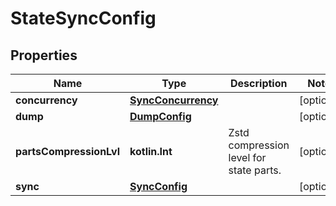 
# StateSyncConfig

## Properties
| Name | Type | Description | Notes |
| ------------ | ------------- | ------------- | ------------- |
| **concurrency** | [**SyncConcurrency**](SyncConcurrency.md) |  |  [optional] |
| **dump** | [**DumpConfig**](DumpConfig.md) |  |  [optional] |
| **partsCompressionLvl** | **kotlin.Int** | Zstd compression level for state parts. |  [optional] |
| **sync** | [**SyncConfig**](SyncConfig.md) |  |  [optional] |



